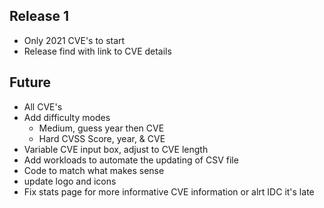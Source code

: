 ## Release 1

- Only 2021 CVE's to start
- Release find with link to CVE details

## Future 

- All CVE's
- Add difficulty modes
    - Medium, guess year then CVE
    - Hard CVSS Score, year, & CVE
- Variable CVE input box, adjust to CVE length
- Add workloads to automate the updating of CSV file
- Code to match what makes sense
- update logo and icons
- Fix stats page for more informative CVE information or alrt IDC it's late


